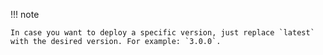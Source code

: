 !!! note

    In case you want to deploy a specific version, just replace `latest` with the desired version. For example: `3.0.0`.
